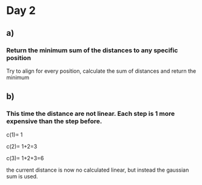 # Day 2

## a)
### Return the minimum sum of the distances to any specific position

Try to align for every position, calculate the sum of distances and return the minimum


## b)
### This time the distance are not linear. Each step is 1 more expensive than the step before.

c(1)= 1

c(2)= 1+2=3

c(3)= 1+2+3=6

the current distance is now no calculated linear, but instead the gaussian sum is used.